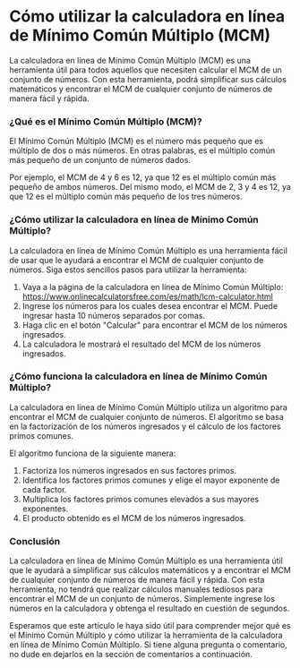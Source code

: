 Cómo utilizar la calculadora en línea de Mínimo Común Múltiplo (MCM)
====================================================================

La calculadora en línea de Mínimo Común Múltiplo (MCM) es una herramienta útil para todos aquellos que necesiten calcular el MCM de un conjunto de números. Con esta herramienta, podrá simplificar sus cálculos matemáticos y encontrar el MCM de cualquier conjunto de números de manera fácil y rápida.

### ¿Qué es el Mínimo Común Múltiplo (MCM)?

El Mínimo Común Múltiplo (MCM) es el número más pequeño que es múltiplo de dos o más números. En otras palabras, es el múltiplo común más pequeño de un conjunto de números dados.

Por ejemplo, el MCM de 4 y 6 es 12, ya que 12 es el múltiplo común más pequeño de ambos números. Del mismo modo, el MCM de 2, 3 y 4 es 12, ya que 12 es el múltiplo común más pequeño de los tres números.

### ¿Cómo utilizar la calculadora en línea de Mínimo Común Múltiplo?

La calculadora en línea de Mínimo Común Múltiplo es una herramienta fácil de usar que le ayudará a encontrar el MCM de cualquier conjunto de números. Siga estos sencillos pasos para utilizar la herramienta:

1. Vaya a la página de la calculadora en línea de Mínimo Común Múltiplo: <https://www.onlinecalculatorsfree.com/es/math/lcm-calculator.html>
2. Ingrese los números para los cuales desea encontrar el MCM. Puede ingresar hasta 10 números separados por comas.
3. Haga clic en el botón "Calcular" para encontrar el MCM de los números ingresados.
4. La calculadora le mostrará el resultado del MCM de los números ingresados.

### ¿Cómo funciona la calculadora en línea de Mínimo Común Múltiplo?

La calculadora en línea de Mínimo Común Múltiplo utiliza un algoritmo para encontrar el MCM de cualquier conjunto de números. El algoritmo se basa en la factorización de los números ingresados y el cálculo de los factores primos comunes.

El algoritmo funciona de la siguiente manera:

1. Factoriza los números ingresados en sus factores primos.
2. Identifica los factores primos comunes y elige el mayor exponente de cada factor.
3. Multiplica los factores primos comunes elevados a sus mayores exponentes.
4. El producto obtenido es el MCM de los números ingresados.

### Conclusión

La calculadora en línea de Mínimo Común Múltiplo es una herramienta útil que le ayudará a simplificar sus cálculos matemáticos y a encontrar el MCM de cualquier conjunto de números de manera fácil y rápida. Con esta herramienta, no tendrá que realizar cálculos manuales tediosos para encontrar el MCM de un conjunto de números. Simplemente ingrese los números en la calculadora y obtenga el resultado en cuestión de segundos.

Esperamos que este artículo le haya sido útil para comprender mejor qué es el Mínimo Común Múltiplo y cómo utilizar la herramienta de la calculadora en línea de Mínimo Común Múltiplo. Si tiene alguna pregunta o comentario, no dude en dejarlos en la sección de comentarios a continuación.
